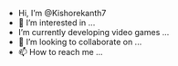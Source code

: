 -  Hi, I’m @Kishorekanth7
- 👀 I’m interested in ...
-  I’m currently developing video games ...
- 💞️ I’m looking to collaborate on ...
- 📫 How to reach me ...

<!---
Kishorekanth7/Kishorekanth7 is a ✨ special ✨ repository because its `README.md` (this file) appears on your GitHub profile.
You can click the Preview link to take a look at your changes.
--->
